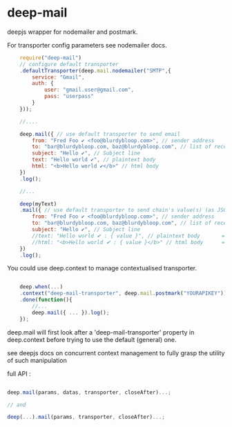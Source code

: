 deep-mail
===

deepjs wrapper for nodemailer and postmark.

For transporter config parameters see nodemailer docs.

```javascript
	require("deep-mail")
	// configure default transporter
	.defaultTransporter(deep.mail.nodemailer("SMTP",{	
	    service: "Gmail",
	    auth: {
	        user: "gmail.user@gmail.com",
	        pass: "userpass"
	    }
	}));

	//....

	deep.mail({	// use default transporter to send email
	    from: "Fred Foo ✔ <foo@blurdybloop.com>", // sender address
	    to: "bar@blurdybloop.com, baz@blurdybloop.com", // list of receivers
	    subject: "Hello ✔", // Subject line
	    text: "Hello world ✔", // plaintext body       
	    html: "<b>Hello world ✔</b>" // html body
	})
	.log();

	//...

	deep(myText)
	.mail({	// use default transporter to send chain's value(s) (as JSON) through email
	    from: "Fred Foo ✔ <foo@blurdybloop.com>", // sender address
	    to: "bar@blurdybloop.com, baz@blurdybloop.com", // list of receivers
	    subject: "Hello ✔", // Subject line
	    //text: "Hello world ✔ : { value }", // plaintext body       ==> if you provides text here : it will be interpreted with chain's value(s) and used as email body
	    //html: "<b>Hello world ✔ : { value }</b>" // html body      ==> if you provide a template here (i.e. "swig::you-template.html") : it will be used with chain(s value(s) as context. else : it will be interpreted with chain's value(s)
	})
	.log();
```

You could use deep.context to manage contextualised transporter.
```javascript

	deep.when(...)
	.context("deep-mail-transporter", deep.mail.postmark("YOURAPIKEY"))
	.done(function(){
		//...
		deep.mail({ ... }).log();
	});
```

deep.mail will first look after a 'deep-mail-transporter' property in deep.context before trying to use the default (general) one.


see deepjs docs on concurrent context management to fully grasp the utility of such manipulation



full API : 

```javascript

deep.mail(params, datas, transporter, closeAfter)...;

// and

deep(...).mail(params, transporter, closeAfter)...;

```
